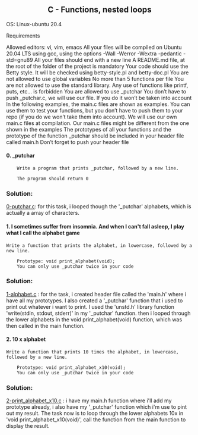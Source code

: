 ## <div align="center">C - Functions, nested loops</div>

OS: Linux-ubuntu 20.4

Requirements

Allowed editors: vi, vim, emacs
All your files will be compiled on Ubuntu 20.04 LTS using gcc, using the options -Wall -Werror -Wextra -pedantic -std=gnu89
All your files should end with a new line
A README.md file, at the root of the folder of the project is mandatory
Your code should use the Betty style. It will be checked using betty-style.pl and betty-doc.pl
You are not allowed to use global variables
No more than 5 functions per file
You are not allowed to use the standard library. Any use of functions like printf, puts, etc… is forbidden
You are allowed to use _putchar
You don’t have to push _putchar.c, we will use our file. If you do it won’t be taken into account
In the following examples, the main.c files are shown as examples. You can use them to test your functions, but you don’t have to push them to your repo (if you do we won’t take them into account). We will use our own main.c files at compilation. Our main.c files might be different from the one shown in the examples
The prototypes of all your functions and the prototype of the function _putchar should be included in your header file called main.h
Don’t forget to push your header file

#### 0. _putchar

		Write a program that prints _putchar, followed by a new line.

		The program should return 0

### Solution:

[0-putchar.c](https://github.com/mideactive/alx-low_level_programming/blob/master/0x02-functions_nested_loops/0-putchar.c): for this task, i looped though the '_putchar' alphabets, which is actually a array of characters.


#### 1. I sometimes suffer from insomnia. And when I can't fall asleep, I play what I call the alphabet game

	Write a function that prints the alphabet, in lowercase, followed by a new line.

		Prototype: void print_alphabet(void);
		You can only use _putchar twice in your code

### Solution:

[1-alphabet.c](https://github.com/mideactive/alx-low_level_programming/blob/master/0x02-functions_nested_loops/1-alphabet.c) : for the task, i created header file called the 'main.h' where i have all my prototypes. I also created a '_putchar' function that i used to print out whatever i want to print. I used the 'unstd.h' library function 'write(stdin, stdout, stderr)' in my '_putchar' function. then i looped through the lower alphabets in the void print_alphabet(void) function, which was then called in the main function.


#### 2. 10 x alphabet

	Write a function that prints 10 times the alphabet, in lowercase, followed by a new line.

		Prototype: void print_alphabet_x10(void);
		You can only use _putchar twice in your code

### Solution:

[2-print_alphabet_x10.c](https://github.com/mideactive/alx-low_level_programming/blob/master/0x02-functions_nested_loops/2-print_alphabet_x10.c) : i have my main.h function where i'll add my prototype already, i also have my '_putchar' function which i'm use to pint out my result. The task now is to loop through the lower alphabets 10x in 'void print_alphabet_x10(void)', call the function from the main function to display the result.
